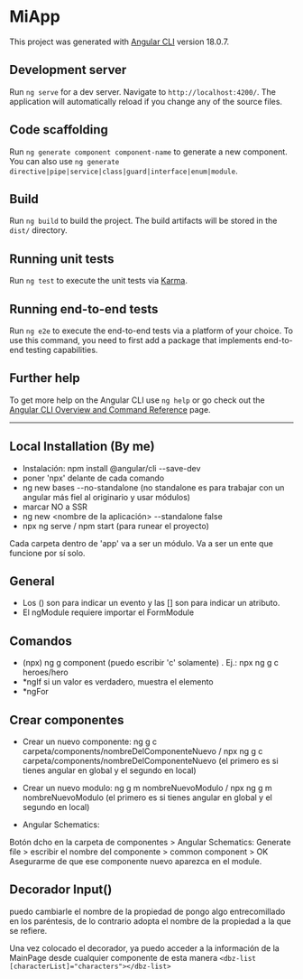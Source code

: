 # MiApp

This project was generated with [Angular CLI](https://github.com/angular/angular-cli) version 18.0.7.

## Development server

Run `ng serve` for a dev server. Navigate to `http://localhost:4200/`. The application will automatically reload if you change any of the source files.

## Code scaffolding

Run `ng generate component component-name` to generate a new component. You can also use `ng generate directive|pipe|service|class|guard|interface|enum|module`.

## Build

Run `ng build` to build the project. The build artifacts will be stored in the `dist/` directory.

## Running unit tests

Run `ng test` to execute the unit tests via [Karma](https://karma-runner.github.io).

## Running end-to-end tests

Run `ng e2e` to execute the end-to-end tests via a platform of your choice. To use this command, you need to first add a package that implements end-to-end testing capabilities.

## Further help

To get more help on the Angular CLI use `ng help` or go check out the [Angular CLI Overview and Command Reference](https://angular.dev/tools/cli) page.

---

## Local Installation (By me)

- Instalación: npm install @angular/cli --save-dev
- poner 'npx' delante de cada comando
- ng new bases --no-standalone (no standalone es para trabajar con un angular más fiel al originario y usar módulos)
- marcar NO a SSR
- ng new <nombre de la aplicación> --standalone false
- npx ng serve / npm start (para runear el proyecto)

Cada carpeta dentro de 'app' va a ser un módulo. Va a ser un ente que funcione por sí solo.

## General

- Los () son para indicar un evento y las [] son para indicar un atributo.
- El ngModule requiere importar el FormModule

## Comandos

- (npx) ng g component (puedo escribir 'c' solamente) <nombrecarpeta>. Ej.: npx ng g c heroes/hero
- \*ngIf si un valor es verdadero, muestra el elemento
- \*ngFor

## Crear componentes

- Crear un nuevo componente: ng g c carpeta/components/nombreDelComponenteNuevo / npx ng g c carpeta/components/nombreDelComponenteNuevo (el primero es si tienes angular en global y el segundo en local)
- Crear un nuevo modulo: ng g m nombreNuevoModulo / npx ng g m nombreNuevoModulo (el primero es si tienes angular en global y el segundo en local)

- Angular Schematics:

Botón dcho en la carpeta de componentes > Angular Schematics: Generate file > escribir el nombre del componente > common component > OK
Asegurarme de que ese componente nuevo aparezca en el module.

## Decorador Input()

puedo cambiarle el nombre de la propiedad de pongo algo entrecomillado en los paréntesis, de lo contrario adopta el nombre de la propiedad a la que se refiere.

Una vez colocado el decorador, ya puedo acceder a la información de la MainPage desde cualquier componente de esta manera
`<dbz-list [characterList]="characters"></dbz-list>`
